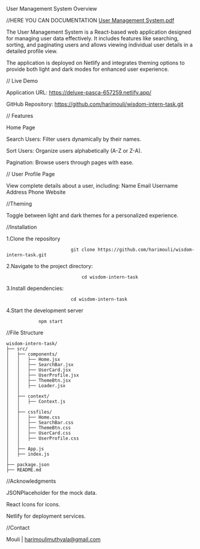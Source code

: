 User Management System Overview

//HERE YOU CAN DOCUMENTATION
		[User Management System.pdf](https://github.com/user-attachments/files/18482320/User.Management.System.pdf)


The User Management System is a React-based web application designed for managing user data effectively. It includes features like searching, sorting, and paginating users and allows viewing individual user details in a detailed profile view.

The application is deployed on Netlify and integrates theming options to provide both light and dark modes for enhanced user experience.

//
Live Demo

Application URL: https://deluxe-pasca-657259.netlify.app/

GitHub Repository: https://github.com/harimouli/wisdom-intern-task.git


//
Features

Home Page

   Search Users: Filter users dynamically by their names.
      
  Sort Users: Organize users alphabetically (A-Z or Z-A).
      
   Pagination: Browse users through pages with ease.





//
User Profile Page

View complete details about a user, including:
Name
Email
Username
Address
Phone
Website


//Theming

Toggle between light and dark themes for a personalized experience.


//Installation

1.Clone the repository

 							git clone https://github.com/harimouli/wisdom-intern-task.git


  2.Navigate to the project directory:
  
					      	    cd wisdom-intern-task
  3.Install dependencies:
  
	 					    cd wisdom-intern-task

  4.Start the development server

                npm start
//File Structure

    wisdom-intern-task/
    ├── src/
    │   ├── components/
    │   │   ├── Home.jsx
    │   │   ├── SearchBar.jsx
    │   │   ├── UserCard.jsx
    │   │   ├── UserProfile.jsx
    │   │   ├── ThemeBtn.jsx
    │   │   ├── Loader.jsx
    │   │
    │   ├── context/
    │   │   ├── Context.js
    │   │
    │   ├── cssfiles/
    │   │   ├── Home.css
    │   │   ├── SearchBar.css
    │   │   ├── ThemeBtn.css
    │   │   ├── UserCard.css
    │   │   ├── UserProfile.css
    │   │
    │   ├── App.js
    │   ├── index.js
    │
    ├── package.json
    ├── README.md
//Acknowledgments

JSONPlaceholder for the mock data.

React Icons for icons.

Netlify for deployment services.




//Contact


Mouli | harimoulimuthyala@gmail.com
